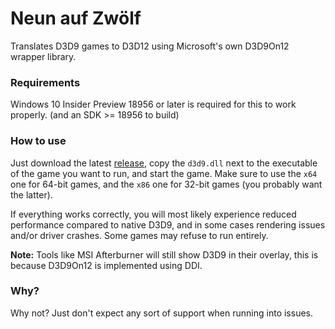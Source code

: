 # Neun auf Zwölf

Translates D3D9 games to D3D12 using Microsoft's own D3D9On12
wrapper library.

### Requirements

Windows 10 Insider Preview 18956 or later is required for this to work properly.
(and an SDK >= 18956 to build)

### How to use

Just download the latest [release](https://github.com/Joshua-Ashton/neun-auf-zwoelf/releases),
copy the `d3d9.dll` next to the executable of the game you want to run, and start the game.
Make sure to use the `x64` one for 64-bit games, and the `x86` one for 32-bit games (you probably want the latter).

If everything works correctly, you will most likely experience reduced performance compared
to native D3D9, and in some cases rendering issues and/or driver crashes. Some games may
refuse to run entirely.

**Note:** Tools like MSI Afterburner will still show D3D9 in their overlay, this is because
D3D9On12 is implemented using DDI.

### Why?

Why not? Just don't expect any sort of support when running into issues.